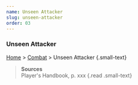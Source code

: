 ```yaml
---
name: Unseen Attacker
slug: unseen-attacker
order: 03
---
```

### Unseen Attacker
[Home](dm-operations-center) > [Combat](combat) > Unseen Attacker {.small-text}

> **Sources** <br/>
> Player's Handbook, p. xxx
{.read .small-text}